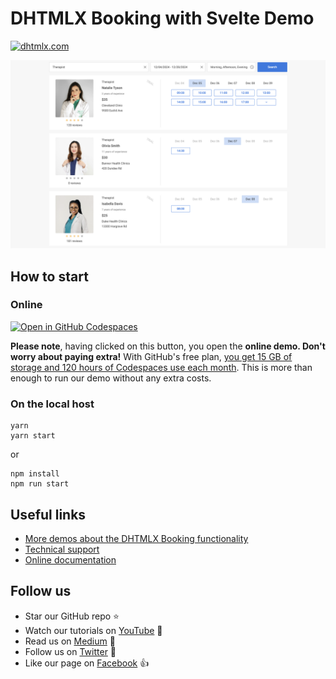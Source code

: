 # DHTMLX Booking with Svelte Demo

[![dhtmlx.com](https://img.shields.io/badge/made%20by-DHTMLX-blue)](https://dhtmlx.com/)

![DHTMLX Booking with Svelte Demo](https://raw.githubusercontent.com/DHTMLX/svelte-booking-demo/master/booking.png)

## How to start

### Online

[![Open in GitHub Codespaces](https://github.com/codespaces/badge.svg)](https://codespaces.new/DHTMLX/svelte-booking-demo) 

**Please note**, having clicked on this button, you open the **online demo. Don't worry about paying extra!** With GitHub's free plan, [you get 15 GB of storage and 120 hours of Codespaces use each month](https://docs.github.com/en/billing/managing-billing-for-github-codespaces/about-billing-for-github-codespaces#monthly-included-storage-and-core-hours-for-personal-accounts). This is more than enough to run our demo without any extra costs.

### On the local host

```
yarn 
yarn start
```

or

```
npm install
npm run start
```

## Useful links

- [More demos about the DHTMLX Booking functionality](https://snippet.dhtmlx.com/6it4ohez?tag=booking)
- [Technical support ](https://forum.dhtmlx.com/c/booking)
- [Online  documentation](https://docs.dhtmlx.com/booking/)

## Follow us

- Star our GitHub repo :star:
- Watch our tutorials on [YouTube](https://www.youtube.com/user/dhtmlx/videos) :eyes:
- Read us on [Medium](https://dhtmlx.medium.com) :newspaper:
- Follow us on [Twitter](https://twitter.com/dhtmlx) :feet:
- Like our page on [Facebook](https://www.facebook.com/dhtmlx/) :thumbsup:
